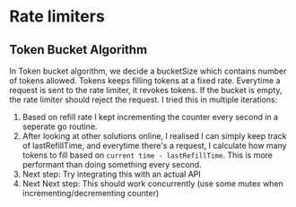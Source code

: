 # Rate limiters

## Token Bucket Algorithm
In Token bucket algorithm, we decide a bucketSize which contains number of tokens allowed. Tokens keeps filling tokens at a fixed rate. Everytime a request is sent to the rate limiter, it revokes tokens. If the bucket is empty, the rate limiter should reject the request.
I tried this in multiple iterations:

1. Based on refill rate I kept incrementing the counter every second in a seperate go routine.
2. After looking at other solutions online, I realised I can simply keep track of lastRefillTime, and everytime there's a request, I calculate how many tokens to fill based on `current time - lastRefillTime`. This is more performant than doing something every second.
3. Next step: Try integrating this with an actual API
4. Next Next step: This should work concurrently (use some mutex when incrementing/decrementing counter)

